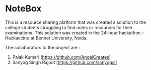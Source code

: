 # NoteBox
This is a resource sharing platform that was created a solution to the college students struggling to find notes or resources for their examinations. This solution was created in the 24-hour hackathon - Hackaccino at Bennet University, Noida.

The collaborators to the project are :
1. Palak Kumari (https://github.com/AngelCreates)
2. Sanyog Singh Rajput (https://github.com/sanyogsr)
